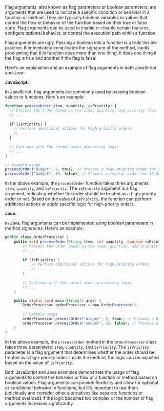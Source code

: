 Flag arguments, also known as flag parameters or boolean parameters, are arguments that are used to indicate a specific condition or behavior in a function or method. They are typically boolean variables or values that control the flow or behavior of the function based on their true or false state. Flag arguments can be used to enable or disable certain features, configure optional behavior, or control the execution path within a function.


Flag arguments are ugly. Passing a boolean into a function is a truly terrible practice. It immediately complicates the signature of the method, loudly proclaiming that this function does more than one thing. It does one thing if the flag is true and another if the flag is false!

Here's an explanation and an example of flag arguments in both JavaScript and Java:

**JavaScript:**

In JavaScript, flag arguments are commonly used by passing boolean values to functions. Here's an example:

```javascript
function processOrder(item, quantity, isPriority) {
  // Process the order based on the item, quantity, and priority flag
  // ...
  
  if (isPriority) {
    // Perform additional actions for high-priority orders
    // ...
  }
  
  // Continue with the normal order processing logic
  // ...
}

// Example usage
processOrder("Widget", 5, true); // Process a high-priority order for 5 Widgets
processOrder("Gadget", 10, false); // Process a regular order for 10 Gadgets
```

In the above example, the `processOrder` function takes three arguments: `item`, `quantity`, and `isPriority`. The `isPriority` argument is a flag argument, indicating whether the order should be treated as a high-priority order or not. Based on the value of `isPriority`, the function can perform additional actions or apply specific logic for high-priority orders.

**Java:**

In Java, flag arguments can be implemented using boolean parameters in method signatures. Here's an example:

```java
public class OrderProcessor {
    public void processOrder(String item, int quantity, boolean isPriority) {
        // Process the order based on the item, quantity, and priority flag
        // ...
        
        if (isPriority) {
            // Perform additional actions for high-priority orders
            // ...
        }
        
        // Continue with the normal order processing logic
        // ...
    }

    public static void main(String[] args) {
        OrderProcessor orderProcessor = new OrderProcessor();
        
        // Example usage
        orderProcessor.processOrder("Widget", 5, true); // Process a high-priority order for 5 Widgets
        orderProcessor.processOrder("Gadget", 10, false); // Process a regular order for 10 Gadgets
    }
}
```

In the above example, the `processOrder` method in the `OrderProcessor` class takes three parameters: `item`, `quantity`, and `isPriority`. The `isPriority` parameter is a flag argument that determines whether the order should be treated as a high-priority order. Inside the method, the logic can be adjusted based on the value of `isPriority`.

Both JavaScript and Java examples demonstrate the usage of flag arguments to control the behavior or flow of a function or method based on boolean values. Flag arguments can provide flexibility and allow for optional or conditional behavior in functions, but it's important to use them judiciously and consider other alternatives like separate functions or method overloads if the logic becomes too complex or the number of flag arguments increases significantly.